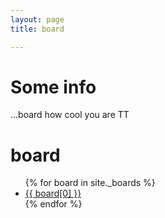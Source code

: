```yaml
---
layout: page 
title: board

---
```


# Some info 
...board how cool you are TT

<div class="page-content wc-container">
	<div class="post">
		<h1>board</h1>  
		<ul>
			{% for board in site._boards %}
			<li><a href="{{ '/_board/' | append:board[0] | relative_url }}">{{ board[0] }}</a></li>
			{% endfor %}
		</ul>
	</div>
</div>